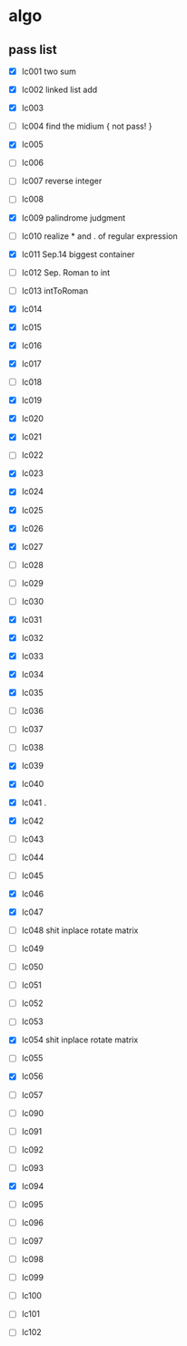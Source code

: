 
# algo

## pass list

* [x] lc001 two sum  
* [x] lc002 linked list add  
* [x] lc003   
* [ ] lc004 find the midium { not pass! }  
* [x] lc005   
* [ ] lc006   
* [ ] lc007 reverse integer  
* [ ] lc008   
* [x] lc009 palindrome judgment   
* [ ] lc010 realize * and . of regular expression  
* [x] lc011 Sep.14 biggest container
* [ ] lc012 Sep. Roman to int  
* [ ] lc013 intToRoman  
* [x] lc014   
* [x] lc015   
* [x] lc016   
* [x] lc017   
* [ ] lc018   
* [x] lc019   
* [x] lc020   
* [x] lc021   
* [ ] lc022   
* [x] lc023   
* [x] lc024   
* [x] lc025   
* [x] lc026   
* [x] lc027   
* [ ] lc028   
* [ ] lc029   
* [ ] lc030   
* [x] lc031   
* [x] lc032   
* [x] lc033   
* [x] lc034   
* [x] lc035   
* [ ] lc036   
* [ ] lc037   
* [ ] lc038   
* [x] lc039   
* [x] lc040      
* [x] lc041 .     
* [x] lc042       
* [ ] lc043      
* [ ] lc044      
* [ ] lc045      
* [x] lc046      
* [x] lc047      
* [ ] lc048  shit inplace rotate matrix     
* [ ] lc049      
* [ ] lc050      
* [ ] lc051      
* [ ] lc052      
* [ ] lc053      
* [x] lc054 shit inplace rotate matrix   
* [ ] lc055       
* [x] lc056       
* [ ] lc057       

* [ ] lc090      
* [ ] lc091      
* [ ] lc092      
* [ ] lc093      
* [x] lc094      
* [ ] lc095      
* [ ] lc096      
* [ ] lc097      
* [ ] lc098      
* [ ] lc099      
* [ ] lc100      
* [ ] lc101      
* [ ] lc102      
